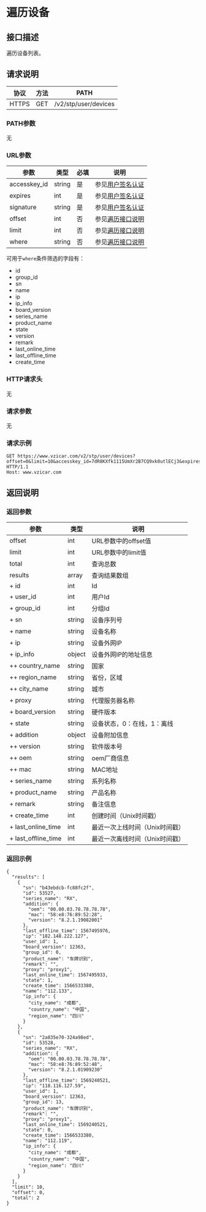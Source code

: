 # 遍历设备

## 接口描述

遍历设备列表。

## 请求说明

协议 | 方法 | PATH 
---|---|---
HTTPS | GET | /v2/stp/user/devices

### PATH参数

无

### URL参数

参数 | 类型 | 必填 | 说明
---|---|---|---
accesskey_id | string | 是 | 参见[用户签名认证](/SIGNATURE.md)
expires | int | 是 | 参见[用户签名认证](/SIGNATURE.md)
signature | string | 是 | 参见[用户签名认证](/SIGNATURE.md)
offset | int | 否 | 参见[遍历接口说明](/SCAN.md)
limit | int | 否 | 参见[遍历接口说明](/SCAN.md)
where | string | 否 | 参见[遍历接口说明](/SCAN.md)

可用于`where`条件筛选的字段有：
- id
- group_id
- sn
- name
- ip
- ip_info
- board_version
- series_name
- product_name
- state
- version
- remark
- last_online_time
- last_offline_time
- create_time

### HTTP请求头

无

### 请求参数

无

### 请求示例

```
GET https://www.vzicar.com/v2/stp/user/devices?offset=0&limit=10&accesskey_id=7dR8KXfk1115UmXr2B7CQ9xk0utlECj3&expires=1569316131&signature=6jqlUE%2BdvcLlF5bzlWHX09ZmFnY%3D HTTP/1.1
Host: www.vzicar.com
```

## 返回说明

### 返回参数

参数 | 类型 | 说明
---|---|---
offset | int | URL参数中的offset值
limit | int | URL参数中的limit值
total | int | 查询总数
results | array | 查询结果数组
+ id | int | Id
+ user_id | int | 用户Id
+ group_id | int | 分组Id
+ sn | string | 设备序列号
+ name | string | 设备名称
+ ip | string | 设备外网IP
+ ip_info | object | 设备外网IP的地址信息
++ country_name | string | 国家
++ region_name | string | 省份，区域
++ city_name | string | 城市
+ proxy | string | 代理服务器名称
+ board_version | string | 硬件版本
+ state | string | 设备状态，0：在线，1：离线
+ addition | object | 设备附加信息
++ version | string | 软件版本号
++ oem | string | oem厂商信息
++ mac | string | MAC地址
+ series_name | string | 系列名称
+ product_name | string | 产品名称
+ remark | string | 备注信息
+ create_time | int | 创建时间（Unix时间戳）
+ last_online_time | int | 最近一次上线时间（Unix时间戳）
+ last_offline_time | int | 最近一次离线时间（Unix时间戳）

### 返回示例

```
{
  "results": [
    {
      "sn": "b43ebdcb-fc88fc2f",
      "id": 53527,
      "series_name": "RX",
      "addition": {
        "oem": "00.00.03.78.78.78.78",
        "mac": "58:e8:76:89:52:28",
        "version": "8.2.1.19082001"
      },
      "last_offline_time": 1567495976,
      "ip": "182.148.222.127",
      "user_id": 1,
      "board_version": 12363,
      "group_id": 0,
      "product_name": "车牌识别",
      "remark": "",
      "proxy": "proxy1",
      "last_online_time": 1567495933,
      "state": 1,
      "create_time": 1566533380,
      "name": "112.133",
      "ip_info": {
        "city_name": "成都",
        "country_name": "中国",
        "region_name": "四川"
      }
    },
    {
      "sn": "2a835e70-324a98ed",
      "id": 53528,
      "series_name": "RX",
      "addition": {
        "oem": "00.00.03.78.78.78.78",
        "mac": "58:e8:76:89:52:48",
        "version": "8.2.1.01909230"
      },
      "last_offline_time": 1569240521,
      "ip": "118.116.127.59",
      "user_id": 1,
      "board_version": 12363,
      "group_id": 13,
      "product_name": "车牌识别",
      "remark": "",
      "proxy": "proxy1",
      "last_online_time": 1569240521,
      "state": 0,
      "create_time": 1566533380,
      "name": "112.119",
      "ip_info": {
        "city_name": "成都",
        "country_name": "中国",
        "region_name": "四川"
      }
    }
  ],
  "limit": 10,
  "offset": 0,
  "total": 2
}
```